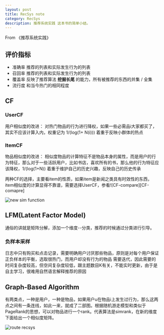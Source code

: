 ```yaml
---
layout: post
title: RecSys note
category: RecSys
description: 推荐系统实践 这本书的简单小结。
---
```


From 《推荐系统实践》

## 评价指标
* 准确率 推荐的列表和实际发生行为的列表  
* 召回率 推荐的列表和实际发生行为的列表  
* 覆盖率 反映了推荐算法 **挖掘长尾** 的能力，所有被推荐的东西的并集 / 全集
* 流行度 和当今热门的相同程度

## CF  

### UserCF   
用户相似度的改进： 对热门物品的行为进行降权，如果一些必需品i大家都买了，其实不应该计算入内，权重记为 1/(log(1+ N(i)))
着重于反映小群体的热点  

### ItemCF    
物品相似度的改进： 相似度物品的计算特征不是物品本身的属性，而是用户的行为特征，那么对于一些活跃用户，比如书店，喜欢所有的书，那么他的行为特征应该降权，1/(log(1+N))
着重于维护自己的历史兴趣，反映自己的历史传承  

两种CF的选择，主要看item的性质，如果item是新闻之类具有时效性的东西，item相似度的计算显得不靠谱，需要选择UserCF，参看![CF-compare][CF-comapre]

![new sim function](http://7xpv97.com1.z0.glb.clouddn.com/1f0d38ae14b29c7833e2174e888a87dc.png)


## LFM(Latent Factor Model)
通俗的讲就是矩阵分解，添加一个维度--分类，推荐的时候通过分类进行引导。  

### 负样本采样  
日志中只有购买和点击记录，需要明确用户讨厌那些物品，原则是对每个用户保证正负样本的平衡，选取很热门，而用户却没有行为的物品
需要迭代，因此需要的时间复杂度较高，但空间复杂度较低，跟主题数目K有关，不能实时更新，由于是自主学习，很难用自然语言解释推荐的原因

## Graph-Based Algorithm
有两类点，一种是用户，一种是物品，如果用户u在物品i上发生过行为，那么这两点之间有一条连线，如此一来，就成了二部图。根据随机游走模型和类似于PageRank的思想，可以对物品进行一个rank。代表算法是simrank，在新的维度下面给出一个相似度矩阵。

![route recsys](http://7xpv97.com1.z0.glb.clouddn.com/7464038f4a07c0b62ca87ddcb0355f16.png)

[CF-compare]:xxxx
